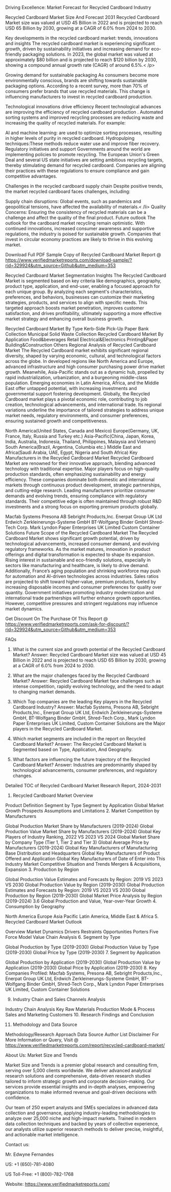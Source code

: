 Driving Excellence: Market Forecast for Recycled Cardboard Industry


Recycled Cardboard Market Size And Forecast 2031
Recycled Cardboard Market size was valued at USD 45 Billion in 2022 and is projected to reach USD 65 Billion by 2030, growing at a CAGR of 6.0% from 2024 to 2030.

Key developments in the recycled cardboard market: trends, innovations and insights
The recycled cardboard market is experiencing significant growth, driven by sustainability initiatives and increasing demand for eco-friendly packaging solutions. In 2023, the global market was valued at approximately $80 billion and is projected to reach $120 billion by 2030, showing a compound annual growth rate (CAGR) of around 6.5%.< /p>

Growing demand for sustainable packaging
As consumers become more environmentally conscious, brands are shifting towards sustainable packaging options. According to a recent survey, more than 70% of consumers prefer brands that use recycled materials. This change is influencing manufacturers to invest in recycled cardboard production.

Technological innovations drive efficiency
Recent technological advances are improving the efficiency of recycled cardboard production . Automated sorting systems and improved recycling processes are reducing waste and increasing the quality of recycled materials. For example:

AI and machine learning: are used to optimize sorting processes, resulting in higher levels of purity in recycled cardboard.
Hydropulping techniques:These methods reduce water use and improve fiber recovery.
Regulatory initiatives and support
Governments around the world are implementing policies to promote recycling. The European Union's Green Deal and several US state initiatives are setting ambitious recycling targets, thereby stimulating demand for recycled cardboard. Companies are aligning their practices with these regulations to ensure compliance and gain competitive advantages.

Challenges in the recycled cardboard supply chain
Despite positive trends, the market recycled cardboard faces challenges, including:

Supply chain disruptions: Global events, such as pandemics and geopolitical tensions, have affected the availability of materials.< /li>
Quality Concerns: Ensuring the consistency of recycled materials can be a challenge and affect the quality of the final product.
Future outlook
The outlook for the cardboard market recycling remain optimistic. With continued innovations, increased consumer awareness and supportive regulations, the industry is poised for sustainable growth. Companies that invest in circular economy practices are likely to thrive in this evolving market.

Download Full PDF Sample Copy of Recycled Cardboard Market Report @ https://www.verifiedmarketreports.com/download-sample/?rid=329924&utm_source=Github&utm_medium=353

Recycled Cardboard Market Segmentation Insights
The Recycled Cardboard Market is segmented based on key criteria like demographics, geography, product type, application, and end-user, enabling a focused approach for each unique group. By analyzing each segment's characteristics, preferences, and behaviors, businesses can customize their marketing strategies, products, and services to align with specific needs. This targeted approach boosts market penetration, improves customer satisfaction, and drives profitability, ultimately supporting a more effective market strategy and enhancing overall business growth.

Recycled Cardboard Market By Type
Kerb-Side Pick-Up
Paper Bank Collection
Municipal Solid Waste Collection
Recycled Cardboard Market By Application
Food&beverages
Retail
Electrical&Electronics
Printing&Paper
Building&Construction
Others
Regional Analysis of Recycled Cardboard Market
The Recycled Cardboard market exhibits significant regional diversity, shaped by varying economic, cultural, and technological factors across the globe. In developed regions like North America and Europe, advanced infrastructure and high consumer purchasing power drive market growth. Meanwhile, Asia-Pacific stands out as a dynamic hub, propelled by rapid industrialization, urbanization, and a burgeoning middle-class population. Emerging economies in Latin America, Africa, and the Middle East offer untapped potential, with increasing investments and governmental support fostering development. Globally, the Recycled Cardboard market plays a pivotal economic role, contributing to job creation, technological advancements, and international trade. Its regional variations underline the importance of tailored strategies to address unique market needs, regulatory environments, and consumer preferences, ensuring sustained growth and competitiveness.

North America(United States, Canada and Mexico)
Europe(Germany, UK, France, Italy, Russia and Turkey etc.)
Asia-Pacific(China, Japan, Korea, India, Australia, Indonesia, Thailand, Philippines, Malaysia and Vietnam)
South America(Brazil, Argentina, Columbia etc.)
Middle East and Africa(Saudi Arabia, UAE, Egypt, Nigeria and South Africa)
Key Manufacturers in the Recycled Cardboard Market
Recycled Cardboard Market are renowned for their innovative approach, blending advanced technology with traditional expertise. Major players focus on high-quality production standards, often emphasizing sustainability and energy efficiency. These companies dominate both domestic and international markets through continuous product development, strategic partnerships, and cutting-edge research. Leading manufacturers prioritize consumer demands and evolving trends, ensuring compliance with regulatory standards. Their competitive edge is often maintained through robust R&D investments and a strong focus on exporting premium products globally.

Macfab Systems
Presona AB
Sebright Products,Inc.
Enerpat Group UK Ltd
Erdwich Zerkleinerungs-Systeme GmbH
BT-Wolfgang Binder GmbH
Shred-Tech Corp.
Mark Lyndon Paper Enterprises UK Limited
Custom Container Solutions
Future Scope of the Recycled Cardboard Market
The Recycled Cardboard Market shows significant growth potential, driven by technological advancements, increased consumer demand, and evolving regulatory frameworks. As the market matures, innovation in product offerings and digital transformation is expected to shape its expansion. Rising interest in sustainable and eco-friendly solutions, especially in sectors like manufacturing and healthcare, is likely to drive demand. Additionally, France’s aging population and shrinking workforce may push for automation and AI-driven technologies across industries. Sales ratios are projected to shift toward higher-value, premium products, fueled by increasing disposable incomes and consumer preferences for quality over quantity. Government initiatives promoting industry modernization and international trade partnerships will further enhance growth opportunities. However, competitive pressures and stringent regulations may influence market dynamics.

Get Discount On The Purchase Of This Report @ https://www.verifiedmarketreports.com/ask-for-discount/?rid=329924&utm_source=Github&utm_medium=353

FAQs
1. What is the current size and growth potential of the Recycled Cardboard Market?
Answer: Recycled Cardboard Market size was valued at USD 45 Billion in 2022 and is projected to reach USD 65 Billion by 2030, growing at a CAGR of 6.0% from 2024 to 2030.

2. What are the major challenges faced by the Recycled Cardboard Market?
Answer: Recycled Cardboard Market face challenges such as intense competition, rapidly evolving technology, and the need to adapt to changing market demands.

3. Which Top companies are the leading Key players in the Recycled Cardboard Industry?
Answer: Macfab Systems, Presona AB, Sebright Products,Inc., Enerpat Group UK Ltd, Erdwich Zerkleinerungs-Systeme GmbH, BT-Wolfgang Binder GmbH, Shred-Tech Corp., Mark Lyndon Paper Enterprises UK Limited, Custom Container Solutions are the Major players in the Recycled Cardboard Market.

4. Which market segments are included in the report on Recycled Cardboard Market?
Answer: The Recycled Cardboard Market is Segmented based on Type, Application, And Geography.

5. What factors are influencing the future trajectory of the Recycled Cardboard Market?
Answer: Industries are predominantly shaped by technological advancements, consumer preferences, and regulatory changes.

Detailed TOC of Recycled Cardboard Market Research Report, 2024-2031
1. Recycled Cardboard Market Overview

Product Definition
Segment by Type
Segment by Application
Global Market Growth Prospects
Assumptions and Limitations
2. Market Competition by Manufacturers

Global Production Market Share by Manufacturers (2019-2024)
Global Production Value Market Share by Manufacturers (2019-2024)
Global Key Players of Industry Ranking, 2022 VS 2023 VS 2024
Global Market Share by Company Type (Tier 1, Tier 2 and Tier 3)
Global Average Price by Manufacturers (2019-2024)
Global Key Manufacturers of Manufacturing Base Distribution and Headquarters
Global Key Manufacturers of Product Offered and Application
Global Key Manufacturers of Date of Enter into This Industry
Market Competitive Situation and Trends
Mergers & Acquisitions, Expansion
3. Production by Region

Global Production Value Estimates and Forecasts by Region: 2019 VS 2023 VS 2030
Global Production Value by Region (2019-2030)
Global Production Estimates and Forecasts by Region: 2019 VS 2023 VS 2030
Global Production by Region (2019-2030)
Global Market Price Analysis by Region (2019-2024) 3.6 Global Production and Value, Year-over-Year Growth
4. Consumption by Geography

North America
Europe
Asia Pacific
Latin America, Middle East & Africa
5. Recycled Cardboard Market Outlook

Overview
Market Dynamics
Drivers
Restraints
Opportunities
Porters Five Force Model
Value Chain Analysis 
6. Segment by Type

Global Production by Type (2019-2030)
Global Production Value by Type (2019-2030)
Global Price by Type (2019-2030)
7. Segment by Application

Global Production by Application (2019-2030)
Global Production Value by Application (2019-2030)
Global Price by Application (2019-2030)
8. Key Companies Profiled: Macfab Systems, Presona AB, Sebright Products,Inc., Enerpat Group UK Ltd, Erdwich Zerkleinerungs-Systeme GmbH, BT-Wolfgang Binder GmbH, Shred-Tech Corp., Mark Lyndon Paper Enterprises UK Limited, Custom Container Solutions

9. Industry Chain and Sales Channels Analysis

Industry Chain Analysis
Key Raw Materials
Production Mode & Process
Sales and Marketing
Customers
10. Research Findings and Conclusion

11. Methodology and Data Source

Methodology/Research Approach
Data Source
Author List
Disclaimer
For More Information or Query, Visit @ https://www.verifiedmarketreports.com/report/recycled-cardboard-market/

About Us: Market Size and Trends

Market Size and Trends is a premier global research and consulting firm, serving over 5,000 clients worldwide. We deliver advanced analytical research solutions and comprehensive, data-driven research studies tailored to inform strategic growth and corporate decision-making. Our services provide essential insights and in-depth analyses, empowering organizations to make informed revenue and goal-driven decisions with confidence.

Our team of 250 expert analysts and SMEs specializes in advanced data collection and governance, applying industry-leading methodologies to analyze over 25,000 niche and high-impact markets. Trained in modern data collection techniques and backed by years of collective experience, our analysts utilize superior research methods to deliver precise, insightful, and actionable market intelligence.

Contact us:

Mr. Edwyne Fernandes

US: +1 (650)-781-4080

US Toll-Free: +1 (800)-782-1768

Website: https://www.verifiedmarketreports.com/

